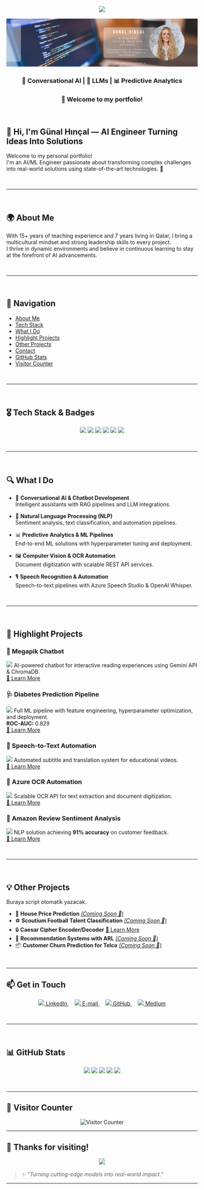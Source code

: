 
<p align="center">
  <img src="https://readme-typing-svg.demolab.com?font=Fira+Code&weight=700&pause=1000&color=F7A248&center=true&vCenter=true&multiline=true&lines=Generative+AI+Engineer" />
</p>


<p align="center">
  <img src="https://raw.githubusercontent.com/GunalHincal/GunalHincal.github.io/main/banner.png" alt="Banner" />
</p>


<h3 align="center">🧠 Conversational AI | 🤖 LLMs | 📊 Predictive Analytics</h3>
<h3 align="center">🚀 Welcome to my portfolio!</h3>

<br>

## 👋 Hi, I'm Günal Hınçal — AI Engineer Turning Ideas Into Solutions

Welcome to my personal portfolio!  
I'm an AI/ML Engineer passionate about transforming complex challenges into real-world solutions using state-of-the-art technologies. 🚀

<br>

---

<br>

## 🌍 About Me

With 15+ years of teaching experience and 7 years living in Qatar, I bring a multicultural mindset and strong leadership skills to every project.  
I thrive in dynamic environments and believe in continuous learning to stay at the forefront of AI advancements.

<br>

---

<br>

## 🧭 Navigation

- [About Me](#about-me)
- [Tech Stack](#tech-stack--badges)
- [What I Do](#what-i-do)
- [Highlight Projects](#highlight-projects)
- [Other Projects](#other-projects)
- [Contact](#get-in-touch)
- [GitHub Stats](#github-stats)
- [Visitor Counter](#visitor-counter)

<br>

---

<br>

## 🎖️ Tech Stack & Badges

<p align="center">
  <img src="https://img.shields.io/badge/Python-3776AB?style=for-the-badge&logo=python&logoColor=white" />
  <img src="https://img.shields.io/badge/FastAPI-009688?style=for-the-badge&logo=fastapi&logoColor=white" />
  <img src="https://img.shields.io/badge/Azure-0078D4?style=for-the-badge&logo=microsoftazure&logoColor=white" />
  <img src="https://img.shields.io/badge/LLMs-FF6F00?style=for-the-badge" />
  <img src="https://img.shields.io/badge/NLP-FF4081?style=for-the-badge" />
  <img src="https://img.shields.io/badge/GitHub%20Pages-222222?style=for-the-badge&logo=github&logoColor=white" />
</p>

<br>

---

<br>

## 🔍 What I Do

- 🤖 **Conversational AI & Chatbot Development**  
  Intelligent assistants with RAG pipelines and LLM integrations.

- 📝 **Natural Language Processing (NLP)**  
  Sentiment analysis, text classification, and automation pipelines.

- 📊 **Predictive Analytics & ML Pipelines**  
  End-to-end ML solutions with hyperparameter tuning and deployment.

- 🖼️ **Computer Vision & OCR Automation**  
  Document digitization with scalable REST API services.

- 🎙️ **Speech Recognition & Automation**  
  Speech-to-text pipelines with Azure Speech Studio & OpenAI Whisper.

<br>

---

<br>

## 🚀 Highlight Projects

### 📖 Megapik Chatbot
<img src="https://img.icons8.com/color/48/000000/chatbot.png" width="24"/> AI-powered chatbot for interactive reading experiences using Gemini API & ChromaDB.  
[🔗 Learn More](https://github.com/GunalHincal/Megapik_Yeniden_Chatbot)

### 🩺 Diabetes Prediction Pipeline
<img src="https://img.icons8.com/color/48/000000/artificial-intelligence.png" width="24"/> Full ML pipeline with feature engineering, hyperparameter optimization, and deployment.  
**ROC-AUC:** 0.829  
[🔗 Learn More](https://github.com/GunalHincal/Diabetes-Prediction-ML-Project)

### 📝 Speech-to-Text Automation
<img src="https://img.icons8.com/color/48/000000/microphone.png" width="24"/> Automated subtitle and translation system for educational videos.  
[🔗 Learn More](https://github.com/GunalHincal/whisper-audio-to-text-app)

### 🧾 Azure OCR Automation
<img src="https://img.icons8.com/color/48/000000/document--v1.png" width="24"/> Scalable OCR API for text extraction and document digitization.  
[🔗 Learn More](https://github.com/GunalHincal/azure-ocr-api)

### 🧠 Amazon Review Sentiment Analysis
<img src="https://img.icons8.com/color/48/000000/customer-feedback.png" width="24"/> NLP solution achieving **91% accuracy** on customer feedback.  
[🔗 Learn More](https://github.com/GunalHincal/NLP-Sentiment-Analysis-Amazon)

<br>

---

<br>

## 💡 Other Projects

<!-- PROJECTS:START -->
Buraya script otomatik yazacak.
<!-- PROJECTS:END -->

- 🏡 **House Price Prediction** [*(Coming Soon 🚧)*](*)  
- ⚽ **Scoutium Football Talent Classification** [*(Coming Soon 🚧)*](*)  
- 🔒 **Caesar Cipher Encoder/Decoder** [🔗 Learn More](https://github.com/GunalHincal/Caesar-Cipher-Turkish)
- 🛒 **Recommendation Systems with ARL** [*(Coming Soon 🚧)*](*)  
- 📦 **Customer Churn Prediction for Telco** [*(Coming Soon 🚧)*](*)  

<br>

---

## 📫 Get in Touch

<p align="center">
  <a href="https://linkedin.com/in/gunalhincal" target="_blank">
    <img src="https://img.icons8.com/color/48/000000/linkedin.png" width="20"/> LinkedIn
  </a>
  &nbsp; &nbsp;
  <a href="mailto:gunalhincal@gmail.com" target="_blank">
    <img src="https://img.icons8.com/color/48/000000/gmail.png" width="20"/> E-mail
  </a>
  &nbsp; &nbsp;
  <a href="https://github.com/GunalHincal" target="_blank">
    <img src="https://img.icons8.com/ios-glyphs/30/000000/github.png" width="20"/> GitHub
  </a>
  &nbsp; &nbsp;
  <a href="https://medium.com/@hincalgunal" target="_blank">
    <img src="https://img.icons8.com/material-outlined/24/000000/medium-logo.png" width="20"/> Medium
  </a>
</p>

<br>

---

<br>

## 📊 GitHub Stats

<p align="center">
  <img src="https://github-profile-summary-cards.vercel.app/api/cards/profile-details?username=GunalHincal&theme=radical" />
  <img src="https://github-profile-summary-cards.vercel.app/api/cards/repos-per-language?username=GunalHincal&theme=radical" />
  <img src="https://github-profile-summary-cards.vercel.app/api/cards/most-commit-language?username=GunalHincal&theme=radical" />
  <img src="https://github-profile-summary-cards.vercel.app/api/cards/stats?username=GunalHincal&theme=radical" />
  <img src="https://github-profile-summary-cards.vercel.app/api/cards/productive-time?username=GunalHincal&theme=radical&utcOffset=3" />
</p>

<br>

---

## 👀 Visitor Counter

<p align="center">
  <img src="https://komarev.com/ghpvc/?username=GunalHincal&style=flat-square&color=orange" alt="Visitor Counter" />
</p>

---

## 🙌 Thanks for visiting!

<p align="center">
  <img src="https://media.giphy.com/media/hvRJCLFzcasrR4ia7z/giphy.gif" width="50px" />
</p>

> *✨ "Turning cutting-edge models into real-world impact."*

---




<!--
**GunalHincal/GunalHincal** is a ✨ _special_ ✨ repository because its `README.md` (this file) appears on your GitHub profile.

Here are some ideas to get you started:

- 🔭 I’m currently working on ...
- 🌱 I’m currently learning ...
- 👯 I’m looking to collaborate on ...
- 🤔 I’m looking for help with ...
- 💬 Ask me about ...
- 📫 How to reach me: ...
- 😄 Pronouns: ...
- ⚡ Fun fact: ...
-->
